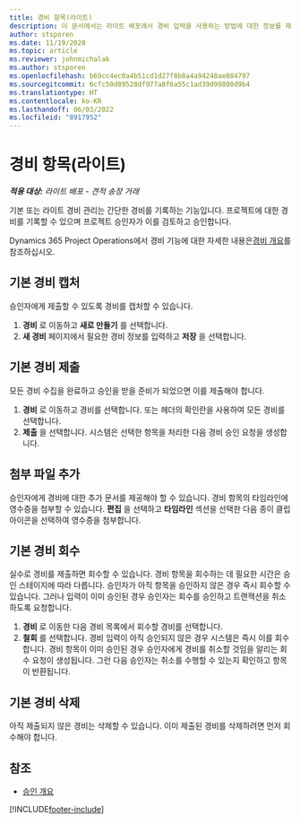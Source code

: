 ```yaml
---
title: 경비 항목(라이트)
description: 이 문서에서는 라이트 배포에서 경비 입력을 사용하는 방법에 대한 정보를 제공합니다.
author: stsporen
ms.date: 11/19/2020
ms.topic: article
ms.reviewer: johnmichalak
ms.author: stsporen
ms.openlocfilehash: b69cc4ec0a4b51cd1d27f8b8a4a94248ae884797
ms.sourcegitcommit: 6cfc50d89528df977a8f6a55c1ad39d99800d9b4
ms.translationtype: HT
ms.contentlocale: ko-KR
ms.lasthandoff: 06/03/2022
ms.locfileid: "8917952"
---
```

# <a name="expense-entry-lite"></a>경비 항목(라이트)

_**적용 대상:** 라이트 배포 - 견적 송장 거래_

기본 또는 라이트 경비 관리는 간단한 경비를 기록하는 기능입니다. 프로젝트에 대한 경비를 기록할 수 있으며 프로젝트 승인자가 이를 검토하고 승인합니다.

Dynamics 365 Project Operations에서 경비 기능에 대한 자세한 내용은[경비 개요](expense-overview.md)를 참조하십시오.

## <a name="capture-a-basic-expense"></a>기본 경비 캡처

승인자에게 제출할 수 있도록 경비를 캡처할 수 있습니다.

1. **경비** 로 이동하고 **새로 만들기** 를 선택합니다.
2. **새 경비** 페이지에서 필요한 경비 정보를 입력하고 **저장** 을 선택합니다.

## <a name="submit-a-basic-expense"></a>기본 경비 제출

모든 경비 수집을 완료하고 승인을 받을 준비가 되었으면 이를 제출해야 합니다.

1. **경비** 로 이동하고 경비를 선택합니다. 또는 헤더의 확인란을 사용하여 모든 경비를 선택합니다.
2. **제출** 을 선택합니다. 시스템은 선택한 항목을 처리한 다음 경비 승인 요청을 생성합니다.

## <a name="add-an-attachment"></a>첨부 파일 추가

승인자에게 경비에 대한 추가 문서를 제공해야 할 수 있습니다. 경비 항목의 타임라인에 영수증을 첨부할 수 있습니다. **편집** 을 선택하고 **타임라인** 섹션을 선택한 다음 종이 클립 아이콘을 선택하여 영수증을 첨부합니다.

## <a name="recall-a-basic-expense"></a>기본 경비 회수

실수로 경비를 제출하면 회수할 수 있습니다. 경비 항목을 회수하는 데 필요한 시간은 승인 스테이지에 따라 다릅니다.  승인자가 아직 항목을 승인하지 않은 경우 즉시 회수할 수 있습니다. 그러나 입력이 이미 승인된 경우 승인자는 회수를 승인하고 트랜잭션을 취소하도록 요청합니다.

1. **경비** 로 이동한 다음 경비 목록에서 회수할 경비를 선택합니다.
2. **철회** 를 선택합니다. 경비 입력이 아직 승인되지 않은 경우 시스템은 즉시 이를 회수합니다. 경비 항목이 이미 승인된 경우 승인자에게 경비를 취소할 것임을 알리는 회수 요청이 생성됩니다. 그런 다음 승인자는 취소를 수행할 수 있는지 확인하고 항목이 반환됩니다.

## <a name="delete-a-basic-expense"></a>기본 경비 삭제

아직 제출되지 않은 경비는 삭제할 수 있습니다. 이미 제출된 경비를 삭제하려면 먼저 회수해야 합니다.

## <a name="see-also"></a>참조

- [승인 개요](../approvals/approvals-overview.md)


[!INCLUDE[footer-include](../includes/footer-banner.md)]